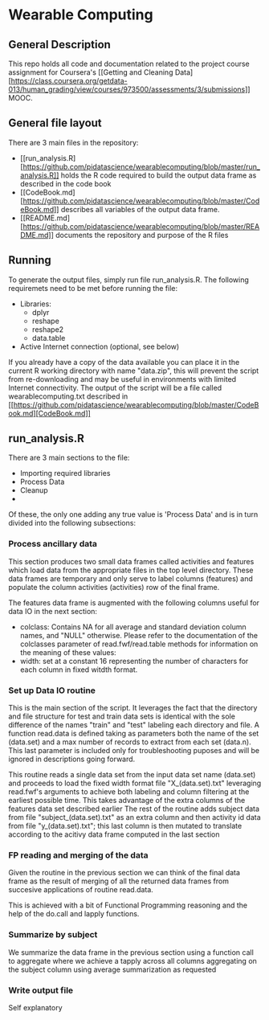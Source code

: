 # Wearable Computing
## General Description
This repo holds all code and documentation related to the project course assignment for Coursera's [[Getting and Cleaning Data][https://class.coursera.org/getdata-013/human_grading/view/courses/973500/assessments/3/submissions]] MOOC.

## General file layout
There are 3 main files in the repository:
* [[run_analysis.R][https://github.com/pidatascience/wearablecomputing/blob/master/run_analysis.R]] holds the R code required to build the output data frame as described in the code book
* [[CodeBook.md][https://github.com/pidatascience/wearablecomputing/blob/master/CodeBook.md]] describes all variables of the output data frame.
* [[README.md][https://github.com/pidatascience/wearablecomputing/blob/master/README.md]] documents the repository and purpose of the R files

## Running
To generate the output files, simply run file run_analysis.R. The following requiremets need to be met before running the file:
  * Libraries:
    * dplyr
    * reshape
    * reshape2
    * data.table
  * Active Internet connection (optional, see below)

If you already have a copy of the data available you can place it in the current R working directory with name "data.zip", this will prevent the script from re-downloading and may be useful in environments with limited Internet connectivity.
The output of the script will be a file called wearablecomputing.txt described in [[https://github.com/pidatascience/wearablecomputing/blob/master/CodeBook.md][CodeBook.md]]

## run_analysis.R
There are 3 main sections to the file:
  * Importing required libraries
  * Process Data
  * Cleanup
  * 
Of these, the only one adding any true value is 'Process Data' and is in turn divided into the following subsections:

### Process ancillary data
This section produces two small data frames called activities and features which load data from the appropriate files in the top level directory. These data frames are temporary and only serve to label columns (features) and populate the column activities (activities) row of the final frame.

The features data frame is augmented with the following columns useful for data IO in the next section:
  * colclass: Contains NA for all average and standard deviation column names, and "NULL" otherwise. Please refer to the documentation of the colclasses parameter of read.fwf/read.table methods for information on the meaning of these values:
  * width: set at a constant 16 representing the number of characters for each column in fixed witdth format.

### Set up Data IO routine
This is the main section of the script. It leverages the fact that the directory and file structure for test and train data sets is identical with the sole difference of the names "train" and "test" labeling each directory and file.
A function read.data is defined taking as parameters both the name of the set (data.set) and a max number of records to extract from each set (data.n). This last parameter is included only for troubleshooting puposes and will be ignored in descriptions going forward.

This routine reads a single data set from the input data set name (data.set) and proceeds to load the fixed width format file "X_(data.set).txt" leveraging read.fwf's arguments to achieve both labeling and column filtering at the earliest possible time. This takes advantage of the extra columns of the features data set described earlier
The rest of the routine adds subject data from file "subject_(data.set).txt" as an extra column and then activity id data from file "y_(data.set).txt"; this last column is then mutated to translate according to the acitivy data frame computed in the last section

### FP reading and merging of the data
Given the routine in the previous section we can think of the final data frame as the result of  merging of all the returned data frames from succesive applications of routine read.data.

This is achieved with a bit of Functional Programming reasoning and the help of the do.call and lapply functions.

### Summarize by subject
We summarize the data frame in the previous section using a function call to aggregate where we achieve a tapply across all columns aggregating on the subject column using average summarization as requested

### Write output file
Self explanatory
